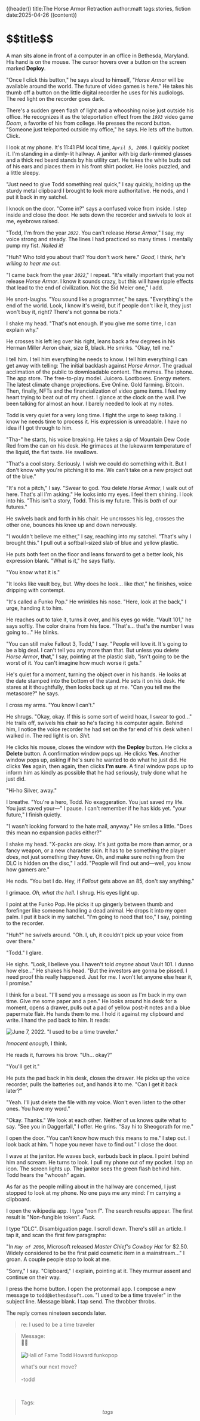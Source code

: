 ((header))
title:The Horse Armor Retraction
author:matt
tags:stories, fiction
date:2025-04-26
((content))
<h1 id="pagetitle">$$title$$</h1>

A man sits alone in front of a computer in an office in Bethesda, Maryland. His hand is on the mouse. The cursor hovers over a button on the screen marked **Deploy**.

"Once I click this button," he says aloud to himself, "*Horse Armor* will be available around the world. The future of video games is here." He takes his thumb off a button on the little digital recorder he uses for his audiologs. The red light on the recorder goes dark.

There's a sudden green flash of light and a whooshing noise just outside his office. He recognizes it as the teleportation effect from the *`1993`* video game *Doom*, a favorite of his from college. He presses the record button. "Someone just teleported outside my office," he says. He lets off the button. Click.

I look at my phone. It's 11:41 PM local time, *`April 5, 2006`*. I quickly pocket it. I'm standing in a dimly-lit hallway. A janitor with big dark-rimmed glasses and a thick red beard stands by his utility cart. He takes the white buds out of his ears and places them in his front shirt pocket. He looks puzzled, and a little sleepy.

"Just need to give Todd something real quick," I say quickly, holding up the sturdy metal clipboard I brought to look more authoritative. He nods, and I put it back in my satchel.

I knock on the door. "Come in?" says a confused voice from inside. I step inside and close the door. He sets down the recorder and swivels to look at me, eyebrows raised.

"Todd, I'm from the year *`2022`*. You can't release *Horse Armor*," I say, my voice strong and steady. The lines I had practiced so many times. I mentally pump my fist. *Nailed it!*

"Huh? Who told you about that? You don't work here." *Good*, I think, *he's willing to hear me out.*

"I came back from the year *`2022`*," I repeat. "It's vitally important that you not release *Horse Armor*. I know it sounds crazy, but this will have ripple effects that lead to the end of civilization. Not the Sid Meier one," I add.

He snort-laughs. "You sound like a programmer," he says. "Everything's the end of the world. Look, I know it's weird, but if people don't like it, they just won't buy it, right? There's not gonna be riots."

I shake my head. "That's not enough. If you give me some time, I can explain why."

He crosses his left leg over his right, leans back a few degrees in his Herman Miller Aeron chair, size B, black. He smirks. "Okay, tell me."

I tell him. I tell him everything he needs to know. I tell him everything I can get away with telling: The initial backlash against *Horse Armor*. The gradual acclimation of the public to downloadable content. The memes. The iphone. The app store. The free-to-play model. Juicero. Lootboxes. Energy meters. The latest climate change projections. Eve Online. Gold farming. Bitcoin. Then, finally, NFTs and the financialization of video game items. I feel my heart trying to beat out of my chest. I glance at the clock on the wall. I've been talking for almost an hour. I barely needed to look at my notes. 

Todd is very quiet for a very long time. I fight the urge to keep talking. I know he needs time to process it. His expression is unreadable. I have no idea if I got through to him.

"Tha-" he starts, his voice breaking. He takes a sip of Mountain Dew Code Red from the can on his desk. He grimaces at the lukewarm temperature of the liquid, the flat taste. He swallows. 

"That's a cool story. Seriously. I wish we could do something with it. But I don't know why you're pitching it to me. We can't take on a new project out of the blue."

"It's not a pitch," I say. "Swear to god. You delete *Horse Armor*, I walk out of here. That's all I'm asking." He looks into my eyes. I feel them shining. I look into his. "This isn't a story, Todd. This is my future. This is *both* of our futures."

He swivels back and forth in his chair. He uncrosses his leg, crosses the other one, bounces his knee up and down nervously.

"I wouldn't believe me either," I say, reaching into my satchel. "That's why I brought this." I pull out a softball-sized slab of blue and yellow plastic.

He puts both feet on the floor and leans forward to get a better look, his expression blank. "What is it," he says flatly.

"You know what it is."

"It looks like vault boy, but. Why does he look... like *that*," he finishes, voice dripping with contempt.

"It's called a Funko Pop." He wrinkles his nose. "Here, look at the back," I urge, handing it to him.

He reaches out to take it, turns it over, and his eyes go wide. "Vault 101," he says softly. The color drains from his face. "That's... that's the number I was going to..." He blinks.

"You can still make Fallout 3, Todd," I say. "People will love it. It's going to be a big deal. I can't tell you any more than that. But unless you delete *Horse Armor*, **that**," I say, pointing at the plastic slab, "isn't going to be the worst of it. You can't imagine how much worse it gets."

He's quiet for a moment, turning the object over in his hands. He looks at the date stamped into the bottom of the stand. He sets it on his desk. He stares at it thoughtfully, then looks back up at me. "Can you tell me the metascore?" he says.

I cross my arms. "You know I can't."

He shrugs. "Okay, okay. If this is some sort of weird hoax, I swear to god..." He trails off, swivels his chair so he's facing his computer again. Behind him, I notice the voice recorder he had set on the far end of his desk when I walked in. The red light is on. *Shit.*

He clicks his mouse, closes the window with the **Deploy** button. He clicks a **Delete** button. A confirmation window pops up. He clicks **Yes**. Another window pops up, asking if he's sure he wanted to do what he just did. He clicks **Yes** again, then again, then clicks **I'm sure**. A final window pops up to inform him as kindly as possible that he had seriously, truly done what he just did.

"Hi-ho Silver, away."

I breathe. "You're a hero, Todd. No exaggeration. You just saved my life. You just saved your—" I pause. I can't remember if he has kids yet. "your future," I finish quietly.

"I wasn't looking forward to the hate mail, anyway." He smiles a little. "Does this mean no expansion packs either?"

I shake my head. "X-packs are okay. It's just gotta be more than armor, or a fancy weapon, or a new character skin. It has to be something the player *does*, not just something they *have*. Oh, and make sure nothing from the DLC is hidden on the disc," I add. "People will find out and—well, you know how gamers are."

He nods. "You bet I do. Hey, if *Fallout* gets above an 85, don't say anything."

I grimace. *Oh, what the hell.* I shrug. His eyes light up. 

I point at the Funko Pop. He picks it up gingerly between thumb and forefinger like someone handling a dead animal. He drops it into my open palm. I put it back in my satchel. "I'm going to need that too," I say, pointing to the recorder.

"Huh?" he swivels around. "Oh. I, uh, it couldn't pick up your voice from over there."

"Todd." I glare.

He sighs. "Look, I believe you. I haven't told *anyone* about Vault 101. I dunno how else..." He shakes his head. "But the investors are gonna be pissed. I need proof this really happened. Just for me. I won't let anyone else hear it, I promise."

I think for a beat. "I'll send you a message as soon as I'm back in my own time. Give me some paper and a pen." He looks around his desk for a moment, opens a drawer, pulls out a pad of yellow post-it notes and a blue papermate flair. He hands them to me. I hold it against my clipboard and write. I hand the pad back to him. It reads: 

![June 7, 2022. "I used to be a time traveler."](https://i.imgur.com/B3FwOdb.jpg)

*Innocent enough,* I think.

He reads it, furrows his brow. "Uh... okay?" 

"You'll get it."

He puts the pad back in his desk, closes the drawer. He picks up the voice recorder, pulls the batteries out, and hands it to me. "Can I get it back later?"

"Yeah. I'll just delete the file with my voice. Won't even listen to the other ones. You have my word."

"Okay. Thanks." We look at each other. Neither of us knows quite what to say. "See you in Daggerfall," I offer. He grins. "Say hi to Sheogorath for me."

I open the door. "You can't know how much this means to me." I step out. I look back at him. "I hope you never have to find out." I close the door. 

I wave at the janitor. He waves back, earbuds back in place. I point behind him and scream. He turns to look. I pull my phone out of my pocket. I tap an icon. The screen lights up. The janitor sees the green flash behind him. Todd hears the "whoosh" again.

As far as the people milling about in the hallway are concerned, I just stopped to look at my phone. No one pays me any mind: I'm carrying a clipboard.

I open the wikipedia app. I type "non f". The search results appear. The first result is "Non-fungible token". *Fuck.* 

I type "DLC". Disambiguation page. I scroll down. There's still an article. I tap it, and scan the first few paragraphs:

"In *`May of 2006`*, Microsoft released *Master Chief's Cowboy Hat* for $2.50. Widely considered to be the first paid cosmetic item in a mainstream..." I groan. A couple people stop to look at me. 

"Sorry," I say. "Clipboard," I explain, pointing at it. They murmur assent and continue on their way.

I press the home button. I open the protonmail app. I compose a new message to `todd@bethesdasoft.com`. "I used to be a time traveler" in the subject line. Message blank. I tap send. The throbber throbs.

The reply comes nineteen seconds later.

>re: I used to be a time traveler

>Message:  
>🏹🦵  
>   
>![Hall of Fame Todd Howard funkopop](https://i.imgur.com/W5BQVSF.jpg)  
>
>what's our next move?  
>   
>-todd

 

>Tags: $$tags$$